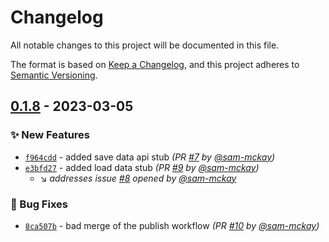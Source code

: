 # Changelog
All notable changes to this project will be documented in this file.

The format is based on [Keep a Changelog](https://keepachangelog.com/en/1.0.0/),
and this project adheres to [Semantic Versioning](https://semver.org/spec/v2.0.0.html).

## [0.1.8] - 2023-03-05
### :sparkles: New Features
- [`f964cdd`](https://github.com/RunningMattress/upm-test-package/commit/f964cddd5f849d84d9869cde2d015c932f2a9a2a) - added save data api stub *(PR [#7](https://github.com/RunningMattress/upm-test-package/pull/7) by [@sam-mckay](https://github.com/sam-mckay))*
- [`e3bfd27`](https://github.com/RunningMattress/upm-test-package/commit/e3bfd27ab8cb8fc3725bfe3b7fb4440218504bce) - added load data stub *(PR [#9](https://github.com/RunningMattress/upm-test-package/pull/9) by [@sam-mckay](https://github.com/sam-mckay))*
  - :arrow_lower_right: *addresses issue [#8](undefined) opened by [@sam-mckay](https://github.com/sam-mckay)*

### :bug: Bug Fixes
- [`8ca507b`](https://github.com/RunningMattress/upm-test-package/commit/8ca507b4667f63ef242ce5ce5263508ccbc0f2e6) - bad merge of the publish workflow *(PR [#10](https://github.com/RunningMattress/upm-test-package/pull/10) by [@sam-mckay](https://github.com/sam-mckay))*


[0.1.8]: https://github.com/RunningMattress/upm-test-package/compare/0.1.7...0.1.8